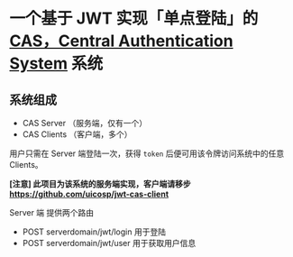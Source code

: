 # 一个基于 JWT 实现「单点登陆」的 [CAS，Central Authentication System](https://apereo.github.io/cas/4.2.x/planning/Architecture.html) 系统

## 系统组成

- CAS Server （服务端，仅有一个）
- CAS Clients （客户端，多个）

用户只需在 Server 端登陆一次，获得 `token` 后便可用该令牌访问系统中的任意 Clients。

**[注意] 此项目为该系统的服务端实现，客户端请移步 https://github.com/uicosp/jwt-cas-client**

Server 端 提供两个路由

-  POST serverdomain/jwt/login 用于登陆
-  POST serverdomain/jwt/user 用于获取用户信息
